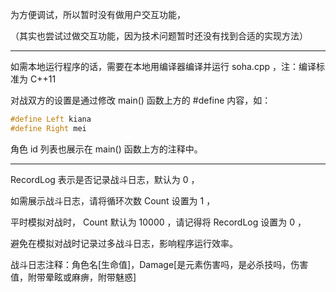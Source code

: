 为方便调试，所以暂时没有做用户交互功能，

（其实也尝试过做交互功能，因为技术问题暂时还没有找到合适的实现方法）

---

如需本地运行程序的话，需要在本地用编译器编译并运行 soha.cpp ，注：编译标准为 C++11

对战双方的设置是通过修改 main() 函数上方的 #define 内容，如：

```c++
#define Left kiana
#define Right mei
```

角色 id 列表也展示在 main() 函数上方的注释中。

---

RecordLog 表示是否记录战斗日志，默认为 0 ，

如需展示战斗日志，请将循环次数 Count 设置为 1 ，

平时模拟对战时， Count 默认为 10000 ，请记得将 RecordLog 设置为 0 ，

避免在模拟对战时记录过多战斗日志，影响程序运行效率。

战斗日志注释：角色名\[生命值\]，Damage\[是元素伤害吗，是必杀技吗，伤害值，附带晕眩或麻痹，附带魅惑\]
